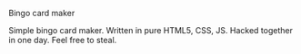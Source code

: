 Bingo card maker

Simple bingo card maker. Written in pure HTML5, CSS, JS. Hacked together in one day. Feel free to steal.
